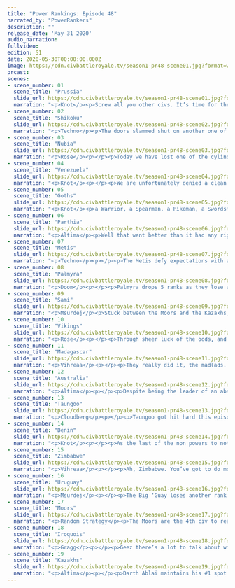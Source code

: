 ```yaml
---
title: "Power Rankings: Episode 48"
narrated_by: "PowerRankers"
description: ""
release_date: 'May 31 2020'
audio_narration:
fullvideo:
edition: S1
date: 2020-05-30T00:00:00.000Z
image: https://cdn.civbattleroyale.tv/season1-pr48-scene01.jpg?format=webp&quality=80
prcast:
scenes:
- scene_number: 01
  scene_title: "Prussia"
  slide_url: https://cdn.civbattleroyale.tv/season1-pr48-scene01.jpg?format=webp&quality=80
  narration: "<p>Knot</p><p>Screw all you other civs. It’s time for the eulogy of a real nation. The glory of Prussia was always underrated. They were initially ranked 58th, an insult to Fredrick’s pride, and he proved them immediately wrong. He kneecapped the wimps to their east, the Czechs, and proved the glory of the Prussian to the rest of their puny neighbors. So much so that all their neighbors, in a feeble attempt to limit Prussian greatness, created several coalitions against this great leader, which Prussia’s military might fought back effortlessly. Prussia never lost a war. Ever. Some power rankers may have led you to believe that Prussia lost several cities in the course of these many coalitions, and basically became a rump, but they are clearly lying, and jerkfaces. Prussia strategically gifted these cities, in order to give other civs like the Goths, Vikings, and Sami a sense of security. </p><p>Right as Prussia was about to totally take over all of Europe and win the game, a power ranked named Doom, furious at Prussia’s massive success, conspired with Blue Cassette to reset the game. Even this did not stop the might of Prussia, and they started Endgame as one of the strongest civs in Europe. What was truly masterful though, was the gifting of Berlin to Palmyra, which was definitely not an incredibly stupid move that killed any momentum they might have had. Prussia was definitely set to win, but some poopy face civ no one’s ever heard of called “The Moors” tried to take Prussian land. Fredrick, a benevolent leader, decided to surrender his lands to them, in order to give other civs a chance. Prussia will always be remembered for it’s tenacity to stay alive, regardless of what other power rankers thought of them. Long live Prussia! They are truly the greatest civ to have ever, and will ever exist in the CBR.</p><p>(Ok Fredrick, I wrote your eulogy, just please don’t stick me in the stocks again.)</p>"
- scene_number: 02
  scene_title: "Shikoku"
  slide_url: https://cdn.civbattleroyale.tv/season1-pr48-scene02.jpg?format=webp&quality=80
  narration: "<p>Techno</p><p>The doors slammed shut on another one of CBRX's major civs this part, as Shikoku finally falls. Shikoku was easily the most competent Japanese civ we've had in the CBR, as they grew to control an empire stretching well beyond the Japanese mainland pre-Endgame. Unfortunately, a late-game invasion from the Qin severely weakened Shikoku pre-Endgame, relegating them to a start in the northern reaches of Siberia. Even still, they performed well, delivering crushing defeats to the Evenks and Khamugs and outlasting the Qin before finally falling to a joint Kazakh-Guay invasion. Rest in peace, Sakamoto, you fought well.</p>"
- scene_number: 03
  scene_title: "Nubia"
  slide_url: https://cdn.civbattleroyale.tv/season1-pr48-scene03.jpg?format=webp&quality=80
  narration: "<p>Rose</p><p></p><p>Today we have lost one of the cylinders rumps, which the team hates a lot less than Madagascar. The Moors, among expansion into the middle east, found a mysterious bunker among the nile which hid the last remaining soldiers of Nubia, in which the city was taken and we lost yet another civ. Nubia unfortunately never had any “real big accomplishments to highlight, with the most notable being a brief siege of Benin that ultimately backfired, and holding off Zimbabwe for an extended period of time before the front line was broken. All things considered they weren't the worst rump we’ve had, they were in a generally ignored position that stayed in the lower half of the PR for almost the entirety of the game, so they didn't exactly ruin things for a lot of civs who just sort of let them exist until now. While inevitable, Nubia did technically outlast expectations and managed to keep on rumping for this long which is kind of a feat in itself. Nubia will unfortunately be likely forgotten after 10 or so parts, F.</p>"
- scene_number: 04
  scene_title: "Venezuela"
  slide_url: https://cdn.civbattleroyale.tv/season1-pr48-scene04.jpg?format=webp&quality=80
  narration: "<p>Knot</p><p></p><p>We are unfortunately denied a clean top 15 this episode, as Venezuela barely holds on to life against the Taungoo. Look, Venezuela, you were absolutely an integral part of this game, and I respect that, but can you and the other rump states just roll over and die so that the remaining real players aren’t distracted? We’ll have a beautiful eulogy waiting for you, just accept fate already!</p>"
- scene_number: 05
  scene_title: "Goths"
  slide_url: https://cdn.civbattleroyale.tv/season1-pr48-scene05.jpg?format=webp&quality=80
  narration: "<p>Knot</p><p>a Warrior, a Spearman, a Pikeman, a Swordsman, a Longswordsman, a Cavalry, a Great War Infantry, an Infantry. These are the many things that the Moors could have brought to end the Goths. What did they bring instead? Helicopters. Hence why the goths remain in the not dead portion of the list. Thanks Abd-ar! </p>"
- scene_number: 06
  scene_title: "Parthia"
  slide_url: https://cdn.civbattleroyale.tv/season1-pr48-scene06.jpg?format=webp&quality=80
  narration: "<p>Altima</p><p>Well that went better than it had any right to. I know, I know, Parthia got carved up like a stoner in a slasher film, but they’re still alive, which is more than we should rightly be able to say about them. Right now, all that keeps it that way is an Indian Composite bowman parked in the city, which under the rules of Civ, keeps any Kazakh units from conquering the city. If they stay put, which they probably will for a hot minute given how thick the Kazakh formation around the city is, that one Compy may be able to stall out the Kaz advance long enough that Ablai gets bored and peace’s out. It’s a faint hope, but it’s still a hope.</p><p></p><p>Note that this still leaves them with one non-city, non-mountain tile in their entire empire.</p>"
- scene_number: 07
  scene_title: "Metis"
  slide_url: https://cdn.civbattleroyale.tv/season1-pr48-scene07.jpg?format=webp&quality=80
  narration: "<p>Techno</p><p></p><p>The Metis defy expectations with a well-timed peace deal, leaving them as a weak city state. Fear of warmongering penalty is a powerful negotiating tactic, it appears. With only one true neighbor to worry about and no (relevant) active wars, the Metis aren't nearly as vulnerable as their city-state contemporaries actively at war, but they still could be snuffed out in just a few turns should the Iroquois actually declare war or even just open their borders to another civ the Metis are at war with.</p>"
- scene_number: 08
  scene_title: "Palmyra"
  slide_url: https://cdn.civbattleroyale.tv/season1-pr48-scene08.jpg?format=webp&quality=80
  narration: "<p>Doom</p><p></p><p>Palmyra drops 5 ranks as they lose all but one city to the Moors in a handful of turns. We've seen the importance of tech time and time again, this war was no exception. While Zenobia never quite lived up to our endgame expectations, she outperformed every other middle eastern civ from both CBRX and Mark 2, leaving a strong legacy and maybe even a top 10 finish if she gets lucky.</p>"
- scene_number: 09
  scene_title: "Sami"
  slide_url: https://cdn.civbattleroyale.tv/season1-pr48-scene09.jpg?format=webp&quality=80
  narration: "<p>Msurdej</p><p>Stuck between the Moors and the Kazakhs, Eadni has a somewhat higher chance of dying than some of the other city states at this point. While she isn’t currently at war like Venezuela or Parthia, she also has more superpowers around her than the Metis. For now, Sami plays an interesting game, working between two superpowers to maintain independence.</p>"
- scene_number: 10
  scene_title: "Vikings"
  slide_url: https://cdn.civbattleroyale.tv/season1-pr48-scene10.jpg?format=webp&quality=80
  narration: "<p>Rose</p><p></p><p>Through sheer luck of the odds, and by Odin knows what miracles, despite being banished to the icy hellhole that is Iceland, the Vikings have managed to break back into the top 10. Ragnar through what is basically the fall of every other non superpower on the cylinder, has gained SEVEN ranks, which is huge for any civ at any time, especially when you consider that's almost half the remaining roster. Knock on wood of course, but the vikings may be able to defend for just a tad bit longer due to the fact that they are stuck on an island, and as we all know: the AI can’t invade islands for shit. Additionally, Ragnar’s two remaining neighbors are too busy to take them on, with the Moors re-industrializing after trucking to Palmyra and possibly prepping for the baby blue blob, while the Iroqouis are fighting said giant baby blue blob in a lasting effort. Maybe it’s just an island civ thing, surviving for unexpectedly long times (unless your name is Minoa) and managing to claw your way through the lower ranks until you reach higher and higher places, and our 9th place civ is an unfortunate example of that.</p>"
- scene_number: 11
  scene_title: "Madagascar"
  slide_url: https://cdn.civbattleroyale.tv/season1-pr48-scene11.jpg?format=webp&quality=80
  narration: "<p>Vihreaa</p><p></p><p>They really did it, the madlads. Madagascar has reached the top 10 of the most powerful civs on the cylinder. Let that sink in. </p><p></p><p>Regardless of this, it’s quite hard to give criticism to Madagascar’s strategy, and it is undeniable that it is working flawlessly so far. By turtling and being forgotten by the other civs on the cylinder, Madagascar could reach a rank as high as 6. If Taungoo and Benin are crippled next part, Madagascar would have a legitimate claim to the 6th place spot. Here’s to one of the most entertaining upsets of the CBRX.</p>"
- scene_number: 12
  scene_title: "Australia"
  slide_url: https://cdn.civbattleroyale.tv/season1-pr48-scene12.jpg?format=webp&quality=80
  narration: "<p>Altima</p><p></p><p>Despite being the leader of an absolute hopeless rump, Hawke has made a concerted effort to be interesting in this part. From drinking his way into a joint Great Big Stupid War alongside Mithradetes that basically killed the latter (food for thought, does it count as an elimination if you get another civ to do something really stupid that gets it killed?), to even actually swinging a flip against the Blue Meanie, even if he absolutely had no chance to keep it. Hats off Hawke, you worthless, glorious idiot.</p>"
- scene_number: 13
  scene_title: "Taungoo"
  slide_url: https://cdn.civbattleroyale.tv/season1-pr48-scene13.jpg?format=webp&quality=80
  narration: "<p>Cloudberg</p><p></p><p>Taungoo got hit hard this episode, losing its capital and several other cities to a Zimbabwean invasion that doesn’t seem likely to slow down any time soon. And still, they only drop one spot, because that’s really as far as you can go these days. After all, Taungoo still outclasses Benin in most stats, let alone Australia. But for how long? We’ll find out in episode 49, when they either get reduced to a rump or sign a well-timed peace treaty before stepping back to lick their wounds. </p>"
- scene_number: 14
  scene_title: "Benin"
  slide_url: https://cdn.civbattleroyale.tv/season1-pr48-scene14.jpg?format=webp&quality=80
  narration: "<p>Knot</p><p></p><p>As the last of the non powers to not be attacked yet, Benin rises right next to the dividing line of predators and prey. It would take a miracle for Benin to survive a war with its neighbors, let alone come out of it unscathed. It’s basically an inevitability that they will fall. The question remains to who, and when? In a way, Benin is still one of the most relevant civs because whether the Moors, Zimbabwe, both, or no one gets their hands on Benin’s land next part will determine who, if anyone, can stand up to the Kazakhs on this side of the world. </p>"
- scene_number: 15
  scene_title: "Zimbabwe"
  slide_url: https://cdn.civbattleroyale.tv/season1-pr48-scene15.jpg?format=webp&quality=80
  narration: "<p>Vihreaa</p><p></p><p>Ah, Zimbabwe. You’ve got to do more, son. With more performance like this, you’ll be benched! Here, let me give some perspective to you. The amount of ranks that separate you and Madagascar is 4. Zimbabwe has got to make a move to compete with the other powers of the world, who seem to be devouring entire empires every single part, while Zimbabwe takes out a few rumps here and there. Though they aren’t particularly losing any wars, they are certainly stagnating, and the longer they choose to procrastinate, the more difficult it will be to catch up to the other 4.</p>"
- scene_number: 16
  scene_title: "Uruguay"
  slide_url: https://cdn.civbattleroyale.tv/season1-pr48-scene16.jpg?format=webp&quality=80
  narration: "<p>Msurdej</p><p></p><p>The Big ‘Guay loses another rank this week, as their week was one of the weakest amongst the superpowers, if not the weakest. Much of their Japanese and Filipino holdings have been lost to the Kazahks, and the only thing they did gain was the former Haida capital. Much make no mistake, while he’s had a few bad parts, Lajavella is certainly not out. He has the most cities and second most production, which could be helpful for say, an invasion of Taungoo. He does however, have to get rid of his low science scores, otherwise he’ll never compete with the other four Superpowers.</p><p></p>"
- scene_number: 17
  scene_title: "Moors"
  slide_url: https://cdn.civbattleroyale.tv/season1-pr48-scene17.jpg?format=webp&quality=80
  narration: "<p>Random Strategy</p><p>The Moors are the 4th civ to reach 50 cities, thereby officially becoming the cylinder's 4th superpower. It was all too easy. After demolishing the Sami last part and reducing them to a city state, they did the exact same thing this part to Palmyra, and also killed a few rumps so fast they didn't even realise they were being attacked. Such ruthless efficiency. That's what happens when you have bombers and paratroopers and your opponent is still using an enlightenment era military. Their current target is the statue of Zeus (belonging to the Goths), something that will greatly help them with their blitz strategies. Unfortunately, the general in charge has messed up the invasion and has helicopters blocking the cavalry from capturing the city, so it will take a few turns to fix that. </p><p></p><p>What's next? Well they are now second in military, so they could try joining the anti-Kazakh coalition while the Kazakhs are distracted to the east. Or they could eat Benin, which should be just as easy as Sami and Palmyra. Or maybe they could even try a mass paradrop into Zimbabwe to prevent a 5th superpower from ascending. Though they certainly have a lot of options, the Moor's weakness is that they are slightly behind the other 3 superpowers in terms of cities and production. Their greatest strength (aside from their expansion options) is probably their tech, in which they are still second, but seem to be making a bid for first by going for particle physics and Glados, while the Iroquois are getting distracted by dinosaurs. Speaking of science, the Moors have built the Apollo program… They are apparently going for a science victory... Yeah: looks like BC forgot to disable that... I'm guessing that is just going to be ignored.</p><p></p>"
- scene_number: 18
  scene_title: "Iroquois"
  slide_url: https://cdn.civbattleroyale.tv/season1-pr48-scene18.jpg?format=webp&quality=80
  narration: "<p>Gragg</p><p></p><p>Geez there’s a lot to talk about with the Iroquois. I’ll try to keep this brief though. They finally removed the majority of the Venezuelan pests this episode, and it looks like that job will be finished at the beginning of next episode. Metis as well has been all but removed. Their overall strength has improved greatly. However (there’s always something) their remaining neighbors are no pushovers. Chiefly the Kazakhs and Uruguay. Moors if you include trans-Atlantic neighbors. In a head on head war with either they do not look great, at least according to raw stats. The current war with the Kazakhs is currently going ok but I wouldn’t expect that front to go much further in the Iroquois direction. This could be a real turning point for the Iroquois. Now that they’re not the big boy on the block, will they measure up?</p>"
- scene_number: 19
  scene_title: "Kazakhs"
  slide_url: https://cdn.civbattleroyale.tv/season1-pr48-scene19.jpg?format=webp&quality=80
  narration: "<p>Altima</p><p></p><p>Darth Ablai maintains his #1 spot this week with all but two PRs ranking him #1, and even the dissenters giving him  #2. As one of those dissenters, I can still definitely see why- his military host is the largest military by an absurd what-are-you-compensating-for degree, he has 230+ nukes, his production is similarly ridiculous, and he’s at least 3rd in every meaningful stat.</p><p></p><p>He is however not unchallenged- the Iroqouis and Moors both beat him in tech by a solid degree (7 and 6 techs respectively) and the entirety of the last two parts has been a litany of Bad Times happening to people with less tech than their rivals. And while his military score is impressive, his actual force is much smaller than it looks- most of the score comes from his nukes, which while again impressive, are something the AI doesn’t like to use. Still, he’s holding his own against two other top five civs pretty handily, and that cannot be disregarded. Thus, with his impressive stats and solid positioning, his #1 reign continues.</p>"
---
```

